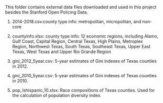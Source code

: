 This folder contains external data files downloaded and used in this project besides the Stanford Open Policing Data.

1. 2014-2018.csv:county type info: metropolitan, micropolitan, and non-core

2. countyinfo.xlsx: county type info: 12 economic regions, including Alamo, Gulf Coast, Capital Region, Central Texas, High Plains, Metroplex Region, Northwest Texas, South Texas, Southeast Texas, Upper East Texas, West Texas and Upper Rio Grande Region

3. gini_2012_5year.csv: 5-year estimates of Gini indexes of Texas counties in 2012.

4. gini_2010_5year.csv: 5-year estimates of Gini indexes of Texas counties in 2010.

5. pop_Ishispanic_10.xlsx: Race compositions of Texas counties. Used for the calculation of population diversity index.
